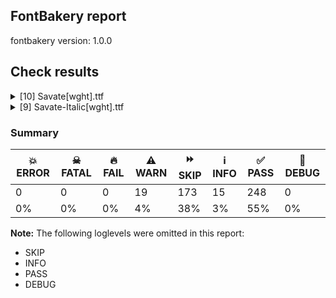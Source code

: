 ## FontBakery report

fontbakery version: 1.0.0







## Check results



<details><summary>[10] Savate[wght].ttf</summary>
<div>
<details>
    <summary>⚠️ <b>WARN</b> Check accent of Lcaron, dcaron, lcaron, tcaron <a href="https://fontbakery.readthedocs.io/en/stable/fontbakery/checks/universal.html#alt-caron">alt_caron</a></summary>
    <div>









* ⚠️ **WARN** <p>tcaron is decomposed and therefore could not be checked. Please check manually.</p>
 [code: decomposed-outline]



</div>
</details>

<details>
    <summary>⚠️ <b>WARN</b> Check font contains no unreachable glyphs <a href="https://fontbakery.readthedocs.io/en/stable/fontbakery/checks/universal.html#unreachable-glyphs">unreachable_glyphs</a></summary>
    <div>







* ⚠️ **WARN** <p>The following glyphs could not be reached by codepoint or substitution rules:</p>
<pre><code>- dotlessi_ogonek
</code></pre>
 [code: unreachable-glyphs]



</div>
</details>

<details>
    <summary>⚠️ <b>WARN</b> Validate size, and resolution of article images, and ensure article page has minimum length and includes visual assets. <a href="https://fontbakery.readthedocs.io/en/stable/fontbakery/checks/googlefonts.html#googlefonts-article-images">googlefonts/article/images</a></summary>
    <div>







* ⚠️ **WARN** <p>Family metadata at fonts/variable does not have an article.</p>
 [code: lacks-article]



</div>
</details>

<details>
    <summary>⚠️ <b>WARN</b> Check for codepoints not covered by METADATA subsets. <a href="https://fontbakery.readthedocs.io/en/stable/fontbakery/checks/googlefonts.html#googlefonts-metadata-unreachable-subsetting">googlefonts/metadata/unreachable_subsetting</a></summary>
    <div>







* ⚠️ **WARN** <p>The following codepoints supported by the font are not covered by
any subsets defined in the font's metadata file, and will never
be served. You can solve this by either manually adding additional
subset declarations to METADATA.pb, or by editing the glyphset
definitions.</p>
<ul>
<li>U+02D8 BREVE: try adding one of: yi, canadian-aboriginal</li>
<li>U+02D9 DOT ABOVE: try adding one of: yi, canadian-aboriginal</li>
<li>U+02DB OGONEK: try adding one of: yi, canadian-aboriginal</li>
<li>U+0302 COMBINING CIRCUMFLEX ACCENT: try adding one of: math, tifinagh, cherokee, coptic</li>
<li>U+0306 COMBINING BREVE: try adding one of: old-permic, tifinagh</li>
<li>U+0307 COMBINING DOT ABOVE: try adding one of: old-permic, hebrew, tai-le, tifinagh, malayalam, todhri, canadian-aboriginal, duployan, math, syriac, coptic</li>
<li>U+030A COMBINING RING ABOVE: try adding one of: syriac, duployan</li>
<li>U+030B COMBINING DOUBLE ACUTE ACCENT: try adding one of: osage, cherokee</li>
<li>U+030C COMBINING CARON: try adding one of: tai-le, cherokee</li>
<li>U+030D COMBINING VERTICAL LINE ABOVE: try adding sunuwar</li>
<li>U+030F COMBINING DOUBLE GRAVE ACCENT: not included in any glyphset definition</li>
<li>U+0310 COMBINING CANDRABINDU: try adding one of: sunuwar, math</li>
<li>U+0311 COMBINING INVERTED BREVE: try adding one of: todhri, coptic</li>
<li>U+0312 COMBINING TURNED COMMA ABOVE: try adding math</li>
<li>U+0313 COMBINING COMMA ABOVE: try adding one of: old-permic, todhri</li>
<li>U+0315 COMBINING COMMA ABOVE RIGHT: try adding math</li>
<li>U+0324 COMBINING DIAERESIS BELOW: try adding one of: syriac, cherokee, duployan</li>
<li>U+0325 COMBINING RING BELOW: try adding syriac</li>
<li>U+0326 COMBINING COMMA BELOW: try adding math</li>
<li>U+0327 COMBINING CEDILLA: try adding math</li>
<li>U+0328 COMBINING OGONEK: not included in any glyphset definition</li>
<li>U+032D COMBINING CIRCUMFLEX ACCENT BELOW: try adding one of: syriac, sunuwar</li>
<li>U+032E COMBINING BREVE BELOW: try adding syriac</li>
<li>U+032F COMBINING INVERTED BREVE BELOW: try adding math</li>
<li>U+0330 COMBINING TILDE BELOW: try adding one of: syriac, cherokee, math</li>
<li>U+0331 COMBINING MACRON BELOW: try adding one of: tifinagh, caucasian-albanian, sunuwar, gothic, cherokee, thai, syriac</li>
<li>U+0332 COMBINING LOW LINE: try adding math</li>
<li>U+0334 COMBINING TILDE OVERLAY: not included in any glyphset definition</li>
<li>U+0335 COMBINING SHORT STROKE OVERLAY: not included in any glyphset definition</li>
<li>U+0358 COMBINING DOT ABOVE RIGHT: try adding osage</li>
<li>U+035F COMBINING DOUBLE MACRON BELOW: not included in any glyphset definition</li>
<li>U+0394 GREEK CAPITAL LETTER DELTA: try adding one of: math, greek, elbasan</li>
<li>U+039B GREEK CAPITAL LETTER LAMDA: try adding one of: math, greek, elbasan</li>
<li>U+03A7 GREEK CAPITAL LETTER CHI: try adding one of: math, greek, elbasan</li>
<li>U+03A9 GREEK CAPITAL LETTER OMEGA: try adding one of: math, greek, elbasan</li>
<li>U+03BB GREEK SMALL LETTER LAMDA: try adding one of: greek, math</li>
<li>U+03BC GREEK SMALL LETTER MU: try adding one of: greek, math</li>
<li>U+03C0 GREEK SMALL LETTER PI: try adding one of: yi, greek, math</li>
<li>U+03C7 GREEK SMALL LETTER CHI: try adding one of: greek, math</li>
<li>U+0E3F THAI CURRENCY SYMBOL BAHT: try adding thai</li>
<li>U+1DC4 COMBINING MACRON-ACUTE: not included in any glyphset definition</li>
<li>U+1DC5 COMBINING GRAVE-MACRON: not included in any glyphset definition</li>
<li>U+1DC6 COMBINING MACRON-GRAVE: not included in any glyphset definition</li>
<li>U+1DC7 COMBINING ACUTE-MACRON: not included in any glyphset definition</li>
<li>U+1DCA COMBINING LATIN SMALL LETTER R BELOW: not included in any glyphset definition</li>
<li>U+1EA0 LATIN CAPITAL LETTER A WITH DOT BELOW: try adding vietnamese</li>
<li>U+1EA1 LATIN SMALL LETTER A WITH DOT BELOW: try adding vietnamese</li>
<li>U+1EAC LATIN CAPITAL LETTER A WITH CIRCUMFLEX AND DOT BELOW: try adding vietnamese</li>
<li>U+1EAD LATIN SMALL LETTER A WITH CIRCUMFLEX AND DOT BELOW: try adding vietnamese</li>
<li>U+1EB8 LATIN CAPITAL LETTER E WITH DOT BELOW: try adding vietnamese</li>
<li>U+1EB9 LATIN SMALL LETTER E WITH DOT BELOW: try adding vietnamese</li>
<li>U+1EBC LATIN CAPITAL LETTER E WITH TILDE: try adding vietnamese</li>
<li>U+1EBD LATIN SMALL LETTER E WITH TILDE: try adding vietnamese</li>
<li>U+1EC6 LATIN CAPITAL LETTER E WITH CIRCUMFLEX AND DOT BELOW: try adding vietnamese</li>
<li>U+1EC7 LATIN SMALL LETTER E WITH CIRCUMFLEX AND DOT BELOW: try adding vietnamese</li>
<li>U+1ECA LATIN CAPITAL LETTER I WITH DOT BELOW: try adding vietnamese</li>
<li>U+1ECB LATIN SMALL LETTER I WITH DOT BELOW: try adding vietnamese</li>
<li>U+1ECC LATIN CAPITAL LETTER O WITH DOT BELOW: try adding vietnamese</li>
<li>U+1ECD LATIN SMALL LETTER O WITH DOT BELOW: try adding vietnamese</li>
<li>U+1ED8 LATIN CAPITAL LETTER O WITH CIRCUMFLEX AND DOT BELOW: try adding vietnamese</li>
<li>U+1ED9 LATIN SMALL LETTER O WITH CIRCUMFLEX AND DOT BELOW: try adding vietnamese</li>
<li>U+1EE4 LATIN CAPITAL LETTER U WITH DOT BELOW: try adding vietnamese</li>
<li>U+1EE5 LATIN SMALL LETTER U WITH DOT BELOW: try adding vietnamese</li>
<li>U+2003 EM SPACE: try adding nushu</li>
<li>U+200A HAIR SPACE: try adding symbols2</li>
<li>U+2021 DOUBLE DAGGER: try adding adlam</li>
<li>U+2030 PER MILLE SIGN: try adding adlam</li>
<li>U+2070 SUPERSCRIPT ZERO: try adding math</li>
<li>U+2071 SUPERSCRIPT LATIN SMALL LETTER I: try adding math</li>
<li>U+2074 SUPERSCRIPT FOUR: try adding math</li>
<li>U+2075 SUPERSCRIPT FIVE: try adding math</li>
<li>U+2076 SUPERSCRIPT SIX: try adding math</li>
<li>U+2077 SUPERSCRIPT SEVEN: try adding math</li>
<li>U+2078 SUPERSCRIPT EIGHT: try adding math</li>
<li>U+2079 SUPERSCRIPT NINE: try adding math</li>
<li>U+207F SUPERSCRIPT LATIN SMALL LETTER N: try adding math</li>
<li>U+2080 SUBSCRIPT ZERO: try adding math</li>
<li>U+2081 SUBSCRIPT ONE: try adding math</li>
<li>U+2082 SUBSCRIPT TWO: try adding math</li>
<li>U+2083 SUBSCRIPT THREE: try adding math</li>
<li>U+2084 SUBSCRIPT FOUR: try adding math</li>
<li>U+2085 SUBSCRIPT FIVE: try adding math</li>
<li>U+2086 SUBSCRIPT SIX: try adding math</li>
<li>U+2087 SUBSCRIPT SEVEN: try adding math</li>
<li>U+2088 SUBSCRIPT EIGHT: try adding math</li>
<li>U+2089 SUBSCRIPT NINE: try adding math</li>
<li>U+2144 TURNED SANS-SERIF CAPITAL Y: try adding math</li>
<li>U+2153 VULGAR FRACTION ONE THIRD: try adding symbols</li>
<li>U+2154 VULGAR FRACTION TWO THIRDS: try adding symbols</li>
<li>U+215B VULGAR FRACTION ONE EIGHTH: try adding symbols</li>
<li>U+215C VULGAR FRACTION THREE EIGHTHS: try adding symbols</li>
<li>U+215D VULGAR FRACTION FIVE EIGHTHS: try adding symbols</li>
<li>U+215E VULGAR FRACTION SEVEN EIGHTHS: try adding symbols</li>
<li>U+2190 LEFTWARDS ARROW: try adding one of: symbols, math</li>
<li>U+2192 RIGHTWARDS ARROW: try adding one of: symbols, math</li>
<li>U+2194 LEFT RIGHT ARROW: try adding one of: symbols, math</li>
<li>U+2195 UP DOWN ARROW: try adding one of: symbols, math</li>
<li>U+2196 NORTH WEST ARROW: try adding one of: symbols, math</li>
<li>U+2197 NORTH EAST ARROW: try adding one of: symbols, math</li>
<li>U+2198 SOUTH EAST ARROW: try adding one of: symbols, math</li>
<li>U+2199 SOUTH WEST ARROW: try adding one of: symbols, math</li>
<li>U+2248 ALMOST EQUAL TO: try adding math</li>
<li>U+2260 NOT EQUAL TO: try adding math</li>
<li>U+2264 LESS-THAN OR EQUAL TO: try adding math</li>
<li>U+2265 GREATER-THAN OR EQUAL TO: try adding math</li>
<li>U+2460 CIRCLED DIGIT ONE: try adding one of: mongolian, yi, symbols</li>
<li>U+2461 CIRCLED DIGIT TWO: try adding one of: mongolian, yi, symbols</li>
<li>U+2462 CIRCLED DIGIT THREE: try adding one of: mongolian, yi, symbols</li>
<li>U+2463 CIRCLED DIGIT FOUR: try adding one of: mongolian, yi, symbols</li>
<li>U+2464 CIRCLED DIGIT FIVE: try adding one of: mongolian, yi, symbols</li>
<li>U+2465 CIRCLED DIGIT SIX: try adding one of: mongolian, yi, symbols</li>
<li>U+2466 CIRCLED DIGIT SEVEN: try adding one of: mongolian, yi, symbols</li>
<li>U+2467 CIRCLED DIGIT EIGHT: try adding one of: mongolian, yi, symbols</li>
<li>U+2468 CIRCLED DIGIT NINE: try adding one of: mongolian, yi, symbols</li>
<li>U+24EA CIRCLED DIGIT ZERO: try adding symbols</li>
<li>U+24FF NEGATIVE CIRCLED DIGIT ZERO: try adding symbols</li>
<li>U+2776 DINGBAT NEGATIVE CIRCLED DIGIT ONE: try adding symbols</li>
<li>U+2777 DINGBAT NEGATIVE CIRCLED DIGIT TWO: try adding symbols</li>
<li>U+2778 DINGBAT NEGATIVE CIRCLED DIGIT THREE: try adding symbols</li>
<li>U+2779 DINGBAT NEGATIVE CIRCLED DIGIT FOUR: try adding symbols</li>
<li>U+277A DINGBAT NEGATIVE CIRCLED DIGIT FIVE: try adding symbols</li>
<li>U+277B DINGBAT NEGATIVE CIRCLED DIGIT SIX: try adding symbols</li>
<li>U+277C DINGBAT NEGATIVE CIRCLED DIGIT SEVEN: try adding symbols</li>
<li>U+277D DINGBAT NEGATIVE CIRCLED DIGIT EIGHT: try adding symbols</li>
<li>U+277E DINGBAT NEGATIVE CIRCLED DIGIT NINE: try adding symbols</li>
<li>U+AB53 LATIN SMALL LETTER CHI: not included in any glyphset definition</li>
<li>U+FB01 LATIN SMALL LIGATURE FI: not included in any glyphset definition</li>
<li>U+FB02 LATIN SMALL LIGATURE FL: not included in any glyphset definition</li>
<li>U+1F4A5 COLLISION SYMBOL: not included in any glyphset definition</li>
<li>U+1F91B LEFT-FACING FIST: not included in any glyphset definition</li>
<li>U+1F91C RIGHT-FACING FIST: not included in any glyphset definition</li>
<li>U+1F94A BOXING GLOVE: not included in any glyphset definition</li>
<li>U+1FA79 ADHESIVE BANDAGE: try adding symbols</li>
</ul>
<p>Or you can add the above codepoints to one of the subsets supported by the font: <code>cyrillic-ext</code>, <code>latin</code>, <code>latin-ext</code></p>
 [code: unreachable-subsetting]



</div>
</details>

<details>
    <summary>⚠️ <b>WARN</b> Shapes languages in all GF glyphsets. <a href="https://fontbakery.readthedocs.io/en/stable/fontbakery/checks/googlefonts.html#googlefonts-glyphsets-shape-languages">googlefonts/glyphsets/shape_languages</a></summary>
    <div>







* ⚠️ **WARN** <p>GF_Phonetics_SinoExt glyphset:</p>
<table>
<thead>
<tr>
<th align="left">WARN messages</th>
<th align="left">Languages</th>
</tr>
</thead>
<tbody>
<tr>
<td align="left">Auxiliary orthography codepoints:</td>
<td align="left"></td>
</tr>
<tr>
<td align="left">The following auxiliary characters are missing from the font: ſ</td>
<td align="left">de_Latn (German) and fr_Latn (French)</td>
</tr>
<tr>
<td align="left">Auxiliary orthography codepoints:</td>
<td align="left"></td>
</tr>
<tr>
<td align="left">Shaper didn't attach dotbelowcomb to F when shaping the text 'F̣'</td>
<td align="left"></td>
</tr>
<tr>
<td align="left">Shaper didn't attach dotbelowcomb to J when shaping the text 'J̣'</td>
<td align="left"></td>
</tr>
<tr>
<td align="left">Shaper didn't attach dotbelowcomb to f when shaping the text 'f̣'</td>
<td align="left"></td>
</tr>
<tr>
<td align="left">Shaper didn't attach dotbelowcomb to g when shaping the text 'g̣'</td>
<td align="left"></td>
</tr>
<tr>
<td align="left">Shaper didn't attach dotbelowcomb to j when shaping the text 'j̣'</td>
<td align="left">ttq_Latn (Tawallammat Tamajaq)</td>
</tr>
<tr>
<td align="left">Auxiliary orthography codepoints:</td>
<td align="left"></td>
</tr>
<tr>
<td align="left">The following auxiliary characters are missing from the font: ƃ</td>
<td align="left"></td>
</tr>
<tr>
<td align="left">The following auxiliary characters are missing from the font: Ƃ</td>
<td align="left">lom_Latn (Loma, Liberia) and dnj_Latn_LR (Liberian Dan)</td>
</tr>
<tr>
<td align="left">Auxiliary orthography codepoints:</td>
<td align="left"></td>
</tr>
<tr>
<td align="left">Shaper didn't attach dotbelowcomb to g when shaping the text 'g̣'</td>
<td align="left">tuq_Latn (Tedaga)</td>
</tr>
<tr>
<td align="left">Auxiliary orthography codepoints:</td>
<td align="left"></td>
</tr>
<tr>
<td align="left">Shaper didn't attach uni1DC6 to uni0196 when shaping the text 'Ɩ᷆'</td>
<td align="left">tcd_Latn (Tafi)</td>
</tr>
<tr>
<td align="left">Auxiliary orthography codepoints:</td>
<td align="left"></td>
</tr>
<tr>
<td align="left">The following auxiliary characters are missing from the font: ɐ</td>
<td align="left"></td>
</tr>
<tr>
<td align="left">The following auxiliary characters are missing from the font: Ɐ</td>
<td align="left"></td>
</tr>
<tr>
<td align="left">The following auxiliary characters are missing from the font: ɐ̀</td>
<td align="left"></td>
</tr>
<tr>
<td align="left">The following auxiliary characters are missing from the font: Ɐ̀</td>
<td align="left"></td>
</tr>
<tr>
<td align="left">The following auxiliary characters are missing from the font: ɐ́</td>
<td align="left"></td>
</tr>
<tr>
<td align="left">The following auxiliary characters are missing from the font: Ɐ́</td>
<td align="left"></td>
</tr>
<tr>
<td align="left">The following auxiliary characters are missing from the font: ɐ̂</td>
<td align="left"></td>
</tr>
<tr>
<td align="left">The following auxiliary characters are missing from the font: Ɐ̂</td>
<td align="left"></td>
</tr>
<tr>
<td align="left">The following auxiliary characters are missing from the font: ⓐ</td>
<td align="left"></td>
</tr>
<tr>
<td align="left">The following auxiliary characters are missing from the font: Ⓐ</td>
<td align="left"></td>
</tr>
<tr>
<td align="left">Shaper didn't attach gravecomb to .notdef when shaping the text 'ɐ̀'</td>
<td align="left"></td>
</tr>
<tr>
<td align="left">Shaper didn't attach gravecomb to .notdef when shaping the text 'Ɐ̀'</td>
<td align="left"></td>
</tr>
<tr>
<td align="left">Shaper didn't attach acutecomb to .notdef when shaping the text 'ɐ́'</td>
<td align="left"></td>
</tr>
<tr>
<td align="left">Shaper didn't attach acutecomb to .notdef when shaping the text 'Ɐ́'</td>
<td align="left"></td>
</tr>
<tr>
<td align="left">Shaper didn't attach uni0302 to .notdef when shaping the text 'ɐ̂'</td>
<td align="left"></td>
</tr>
<tr>
<td align="left">Shaper didn't attach uni0302 to .notdef when shaping the text 'Ɐ̂'</td>
<td align="left">kib_Latn (Koalib)</td>
</tr>
<tr>
<td align="left">Auxiliary orthography codepoints:</td>
<td align="left"></td>
</tr>
<tr>
<td align="left">Shaper didn't attach uni0328 to uni0259 when shaping the text 'ə̨'</td>
<td align="left"></td>
</tr>
<tr>
<td align="left">Shaper didn't attach uni0328 to uni018F when shaping the text 'Ə̨'</td>
<td align="left"></td>
</tr>
<tr>
<td align="left">Shaper didn't attach uni0328 to uni0259 when shaping the text 'ə̨́'</td>
<td align="left"></td>
</tr>
<tr>
<td align="left">Shaper didn't attach uni0328 to uni018F when shaping the text 'Ə̨́'</td>
<td align="left"></td>
</tr>
<tr>
<td align="left">Shaper didn't attach uni0328 to uni025B when shaping the text 'ɛ̨'</td>
<td align="left"></td>
</tr>
<tr>
<td align="left">Shaper didn't attach uni0328 to uni0190 when shaping the text 'Ɛ̨'</td>
<td align="left"></td>
</tr>
<tr>
<td align="left">Shaper didn't attach uni0328 to uni025B when shaping the text 'ɛ̨́'</td>
<td align="left"></td>
</tr>
<tr>
<td align="left">Shaper didn't attach uni0328 to uni0190 when shaping the text 'Ɛ̨́'</td>
<td align="left"></td>
</tr>
<tr>
<td align="left">Shaper didn't attach uni0328 to uni0254 when shaping the text 'ɔ̨'</td>
<td align="left"></td>
</tr>
<tr>
<td align="left">Shaper didn't attach uni0328 to uni0186 when shaping the text 'Ɔ̨'</td>
<td align="left"></td>
</tr>
<tr>
<td align="left">Shaper didn't attach uni0328 to uni0254 when shaping the text 'ɔ̨́'</td>
<td align="left"></td>
</tr>
<tr>
<td align="left">Shaper didn't attach uni0328 to uni0186 when shaping the text 'Ɔ̨́'</td>
<td align="left">gkp_Latn (Kpelle, Guinea)</td>
</tr>
</tbody>
</table>
 [code: warning-language-shaping]



</div>
</details>

<details>
    <summary>⚠️ <b>WARN</b> Ensure dotted circle glyph is present and can attach marks. <a href="https://fontbakery.readthedocs.io/en/stable/fontbakery/checks/universal.html#dotted-circle">dotted_circle</a></summary>
    <div>







* ⚠️ **WARN** <p>No dotted circle glyph present</p>
 [code: missing-dotted-circle]



</div>
</details>

<details>
    <summary>⚠️ <b>WARN</b> Ensure soft_dotted characters lose their dot when combined with marks that replace the dot. <a href="https://fontbakery.readthedocs.io/en/stable/fontbakery/checks/universal.html#soft-dotted">soft_dotted</a></summary>
    <div>







* ⚠️ **WARN** <p>The dot of soft dotted characters used in orthographies <em>must</em> disappear in the following strings: i̊ i̋ i̍ i̐ i̓ i᷆ i᷇ j̀ j́ j̃ j̄ j̈ j̑ į̀ į́ į̂ į̃ į̄ į̌ ɨ̀ ɨ́ ɨ̂ ɨ̃ ɨ̄ ɨ̈ ɨ̋ ɨ̌ ɨ̏ ɨ̧̀ ɨ̧́ ɨ̧̂ ɨ̧̌ ɨ̱̀ ɨ̱́ ɨ̱̈ ị̀ ị́ ị̂ ị̃ ị̄</p>
<p>The dot of soft dotted characters <em>should</em> disappear in other cases, for example: i̇ i̒ i᷄ i᷅ i̤̇ i̤̊ i̤̋ i̤̍ i̤̐ i̤̒ i̤̓ i̤᷄ i̤᷅ i̤᷆ i̤᷇ i̥̇ i̥̊ i̥̋ i̥̍ i̥̐</p>
 [code: soft-dotted]



</div>
</details>

<details>
    <summary>⚠️ <b>WARN</b> Are there any misaligned on-curve points? <a href="https://fontbakery.readthedocs.io/en/stable/fontbakery/checks/universal.html#outline-alignment-miss">outline_alignment_miss</a></summary>
    <div>







* ⚠️ **WARN** <p>The following glyphs have on-curve points which have potentially incorrect y coordinates:</p>
<pre><code>* uni2C6D (U+2C6D): X=740.5,Y=2.0 (should be at baseline 0?)

* uniA726 (U+A726): X=595.0,Y=-2.0 (should be at baseline 0?)

* uni1E9E (U+1E9E): X=486.0,Y=732.0 (should be at cap-height 730?)

* Uogonek (U+0172): X=494.0,Y=-2.0 (should be at baseline 0?)

* uniA7B8 (U+A7B8): X=701.0,Y=728.0 (should be at cap-height 730?)

* uni01DF (U+01DF): X=169.0,Y=731.0 (should be at cap-height 730?)

* uni01DF (U+01DF): X=353.0,Y=731.0 (should be at cap-height 730?)

* uni0251 (U+0251): X=580.5,Y=1.5 (should be at baseline 0?)

* atilde (U+00E3): X=184.0,Y=732.0 (should be at cap-height 730?)

* eth (U+00F0): X=413.0,Y=732.0 (should be at cap-height 730?)

* uni1EBD (U+1EBD): X=209.0,Y=732.0 (should be at cap-height 730?)

* f (U+0066): X=355.0,Y=728.0 (should be at cap-height 730?)

* uni1E1F (U+1E1F): X=355.0,Y=728.0 (should be at cap-height 730?)

* g (U+0067): X=431.5,Y=-1.0 (should be at baseline 0?)

* uni01F5 (U+01F5): X=431.5,Y=-1.0 (should be at baseline 0?)

* gbreve (U+011F): X=431.5,Y=-1.0 (should be at baseline 0?)

* gcaron (U+01E7): X=431.5,Y=-1.0 (should be at baseline 0?)

* gcircumflex (U+011D): X=431.5,Y=-1.0 (should be at baseline 0?)

* uni0123 (U+0123): X=431.5,Y=-1.0 (should be at baseline 0?)

* gdotaccent (U+0121): X=431.5,Y=-1.0 (should be at baseline 0?)

* uni0260 (U+0260): X=431.5,Y=-1.0 (should be at baseline 0?)

* uni0294 (U+0294): X=333.5,Y=730.5 (should be at cap-height 730?)

* uni1E21 (U+1E21): X=431.5,Y=-1.0 (should be at baseline 0?)

* uni01E5 (U+01E5): X=431.5,Y=-1.0 (should be at baseline 0?)

* uni1E2F (U+1E2F): X=1.0,Y=731.0 (should be at cap-height 730?)

* uni1E2F (U+1E2F): X=185.0,Y=731.0 (should be at cap-height 730?)

* itilde (U+0129): X=16.0,Y=732.0 (should be at cap-height 730?)

* uni019B (U+019B): X=-10.0,Y=729.0 (should be at cap-height 730?)

* ntilde (U+00F1): X=204.0,Y=732.0 (should be at cap-height 730?)

* uni022B (U+022B): X=189.0,Y=731.0 (should be at cap-height 730?)

* uni022B (U+022B): X=373.0,Y=731.0 (should be at cap-height 730?)

* otilde (U+00F5): X=204.0,Y=732.0 (should be at cap-height 730?)

* uni01D8 (U+01D8): X=178.0,Y=731.0 (should be at cap-height 730?)

* uni01D8 (U+01D8): X=362.0,Y=731.0 (should be at cap-height 730?)

* uni01DA (U+01DA): X=178.0,Y=731.0 (should be at cap-height 730?)

* uni01DA (U+01DA): X=362.0,Y=731.0 (should be at cap-height 730?)

* uni01DC (U+01DC): X=178.0,Y=731.0 (should be at cap-height 730?)

* uni01DC (U+01DC): X=362.0,Y=731.0 (should be at cap-height 730?)

* uni01D6 (U+01D6): X=178.0,Y=731.0 (should be at cap-height 730?)

* uni01D6 (U+01D6): X=362.0,Y=731.0 (should be at cap-height 730?)

* uniA7B9 (U+A7B9): X=33.0,Y=-2.0 (should be at baseline 0?)

* uniA7B9 (U+A7B9): X=33.0,Y=-2.0 (should be at baseline 0?)

* utilde (U+0169): X=193.0,Y=732.0 (should be at cap-height 730?)

* uni1E7D (U+1E7D): X=177.0,Y=732.0 (should be at cap-height 730?)

* uni1EF9 (U+1EF9): X=171.0,Y=732.0 (should be at cap-height 730?)

* uniA78C (U+A78C): X=70.5,Y=730.5 (should be at cap-height 730?)

* uniA78C (U+A78C): X=107.5,Y=730.5 (should be at cap-height 730?)

* uni02570069: X=726.0,Y=728.0 (should be at cap-height 730?)

* lambda (U+03BB): X=-10.0,Y=729.0 (should be at cap-height 730?)

* uni03BC (U+03BC): X=547.5,Y=1.5 (should be at baseline 0?)

* uni2079 (U+2079): X=294.0,Y=732.0 (should be at cap-height 730?)

* uni2079 (U+2079): X=48.0,Y=732.0 (should be at cap-height 730?)

* exclam (U+0021): X=87.5,Y=2.0 (should be at baseline 0?)

* exclam (U+0021): X=157.0,Y=2.0 (should be at baseline 0?)

* asterisk (U+002A): X=167.0,Y=731.5 (should be at cap-height 730?)

* exclamdown.case: X=142.5,Y=0.5 (should be at baseline 0?)

* exclamdown.case: X=101.5,Y=0.5 (should be at baseline 0?)

* exclamdown.case: X=156.5,Y=728.0 (should be at cap-height 730?)

* exclamdown.case: X=87.0,Y=728.0 (should be at cap-height 730?)

* quotedbl (U+0022): X=70.5,Y=730.5 (should be at cap-height 730?)

* quotedbl (U+0022): X=107.5,Y=730.5 (should be at cap-height 730?)

* quotedbl (U+0022): X=185.5,Y=730.5 (should be at cap-height 730?)

* quotedbl (U+0022): X=222.5,Y=730.5 (should be at cap-height 730?)

* quotesingle (U+0027): X=70.5,Y=730.5 (should be at cap-height 730?)

* quotesingle (U+0027): X=107.5,Y=730.5 (should be at cap-height 730?)

* florin (U+0192): X=355.0,Y=728.0 (should be at cap-height 730?)

* at (U+0040): X=234.0,Y=0.5 (should be at baseline 0?)

* at (U+0040): X=621.0,Y=2.0 (should be at baseline 0?)

* dagger (U+2020): X=218.5,Y=731.5 (should be at cap-height 730?)

* dagger (U+2020): X=267.5,Y=731.5 (should be at cap-height 730?)

* daggerdbl (U+2021): X=218.5,Y=731.5 (should be at cap-height 730?)

* daggerdbl (U+2021): X=267.5,Y=731.5 (should be at cap-height 730?)

* daggerdbl (U+2021): X=224.5,Y=-0.5 (should be at baseline 0?)

* daggerdbl (U+2021): X=261.5,Y=-0.5 (should be at baseline 0?)

* tildecomb (U+0303): X=173.0,Y=732.0 (should be at cap-height 730?)

* uni0313 (U+0313): X=278.0,Y=732.0 (should be at cap-height 730?)

* uni0313 (U+0313): X=283.0,Y=728.0 (should be at cap-height 730?)

* uni0315 (U+0315): X=278.0,Y=732.0 (should be at cap-height 730?)

* uni0315 (U+0315): X=283.0,Y=728.0 (should be at cap-height 730?)

* tilde (U+02DC): X=173.0,Y=732.0 (should be at cap-height 730?)
</code></pre>
 [code: found-misalignments]



</div>
</details>

<details>
    <summary>⚠️ <b>WARN</b> Ensure fonts have ScriptLangTags declared on the 'meta' table. <a href="https://fontbakery.readthedocs.io/en/stable/fontbakery/checks/googlefonts.html#googlefonts-meta-script-lang-tags">googlefonts/meta/script_lang_tags</a></summary>
    <div>







* ⚠️ **WARN** <p>This font file does not have a 'meta' table.</p>
 [code: lacks-meta-table]



</div>
</details>

<details>
    <summary>⚠️ <b>WARN</b> Checking OS/2 achVendID. <a href="https://fontbakery.readthedocs.io/en/stable/fontbakery/checks/googlefonts.html#googlefonts-vendor-id">googlefonts/vendor_id</a></summary>
    <div>







* ⚠️ **WARN** <p>OS/2 VendorID value 'NONE' is not yet recognized. If you registered it recently, then it's safe to ignore this warning message. Otherwise, you should set it to your own unique 4 character code, and register it with Microsoft at <a href="https://www.microsoft.com/typography/links/vendorlist.aspx">https://www.microsoft.com/typography/links/vendorlist.aspx</a></p>
 [code: unknown]



</div>
</details>
</div>
</details>

<details><summary>[9] Savate-Italic[wght].ttf</summary>
<div>
<details>
    <summary>⚠️ <b>WARN</b> Check accent of Lcaron, dcaron, lcaron, tcaron <a href="https://fontbakery.readthedocs.io/en/stable/fontbakery/checks/universal.html#alt-caron">alt_caron</a></summary>
    <div>









* ⚠️ **WARN** <p>tcaron is decomposed and therefore could not be checked. Please check manually.</p>
 [code: decomposed-outline]



</div>
</details>

<details>
    <summary>⚠️ <b>WARN</b> Check font contains no unreachable glyphs <a href="https://fontbakery.readthedocs.io/en/stable/fontbakery/checks/universal.html#unreachable-glyphs">unreachable_glyphs</a></summary>
    <div>







* ⚠️ **WARN** <p>The following glyphs could not be reached by codepoint or substitution rules:</p>
<pre><code>- dotlessi_ogonek
</code></pre>
 [code: unreachable-glyphs]



</div>
</details>

<details>
    <summary>⚠️ <b>WARN</b> Validate size, and resolution of article images, and ensure article page has minimum length and includes visual assets. <a href="https://fontbakery.readthedocs.io/en/stable/fontbakery/checks/googlefonts.html#googlefonts-article-images">googlefonts/article/images</a></summary>
    <div>







* ⚠️ **WARN** <p>Family metadata at fonts/variable does not have an article.</p>
 [code: lacks-article]



</div>
</details>

<details>
    <summary>⚠️ <b>WARN</b> Check for codepoints not covered by METADATA subsets. <a href="https://fontbakery.readthedocs.io/en/stable/fontbakery/checks/googlefonts.html#googlefonts-metadata-unreachable-subsetting">googlefonts/metadata/unreachable_subsetting</a></summary>
    <div>







* ⚠️ **WARN** <p>The following codepoints supported by the font are not covered by
any subsets defined in the font's metadata file, and will never
be served. You can solve this by either manually adding additional
subset declarations to METADATA.pb, or by editing the glyphset
definitions.</p>
<ul>
<li>U+02D8 BREVE: try adding one of: yi, canadian-aboriginal</li>
<li>U+02D9 DOT ABOVE: try adding one of: yi, canadian-aboriginal</li>
<li>U+02DB OGONEK: try adding one of: yi, canadian-aboriginal</li>
<li>U+0302 COMBINING CIRCUMFLEX ACCENT: try adding one of: math, tifinagh, cherokee, coptic</li>
<li>U+0306 COMBINING BREVE: try adding one of: old-permic, tifinagh</li>
<li>U+0307 COMBINING DOT ABOVE: try adding one of: old-permic, hebrew, tai-le, tifinagh, malayalam, todhri, canadian-aboriginal, duployan, math, syriac, coptic</li>
<li>U+030A COMBINING RING ABOVE: try adding one of: syriac, duployan</li>
<li>U+030B COMBINING DOUBLE ACUTE ACCENT: try adding one of: osage, cherokee</li>
<li>U+030C COMBINING CARON: try adding one of: tai-le, cherokee</li>
<li>U+030D COMBINING VERTICAL LINE ABOVE: try adding sunuwar</li>
<li>U+030F COMBINING DOUBLE GRAVE ACCENT: not included in any glyphset definition</li>
<li>U+0310 COMBINING CANDRABINDU: try adding one of: sunuwar, math</li>
<li>U+0311 COMBINING INVERTED BREVE: try adding one of: todhri, coptic</li>
<li>U+0312 COMBINING TURNED COMMA ABOVE: try adding math</li>
<li>U+0313 COMBINING COMMA ABOVE: try adding one of: old-permic, todhri</li>
<li>U+0315 COMBINING COMMA ABOVE RIGHT: try adding math</li>
<li>U+0324 COMBINING DIAERESIS BELOW: try adding one of: syriac, cherokee, duployan</li>
<li>U+0325 COMBINING RING BELOW: try adding syriac</li>
<li>U+0326 COMBINING COMMA BELOW: try adding math</li>
<li>U+0327 COMBINING CEDILLA: try adding math</li>
<li>U+0328 COMBINING OGONEK: not included in any glyphset definition</li>
<li>U+032D COMBINING CIRCUMFLEX ACCENT BELOW: try adding one of: syriac, sunuwar</li>
<li>U+032E COMBINING BREVE BELOW: try adding syriac</li>
<li>U+032F COMBINING INVERTED BREVE BELOW: try adding math</li>
<li>U+0330 COMBINING TILDE BELOW: try adding one of: syriac, cherokee, math</li>
<li>U+0331 COMBINING MACRON BELOW: try adding one of: tifinagh, caucasian-albanian, sunuwar, gothic, cherokee, thai, syriac</li>
<li>U+0332 COMBINING LOW LINE: try adding math</li>
<li>U+0334 COMBINING TILDE OVERLAY: not included in any glyphset definition</li>
<li>U+0335 COMBINING SHORT STROKE OVERLAY: not included in any glyphset definition</li>
<li>U+0358 COMBINING DOT ABOVE RIGHT: try adding osage</li>
<li>U+035F COMBINING DOUBLE MACRON BELOW: not included in any glyphset definition</li>
<li>U+0394 GREEK CAPITAL LETTER DELTA: try adding one of: math, greek, elbasan</li>
<li>U+039B GREEK CAPITAL LETTER LAMDA: try adding one of: math, greek, elbasan</li>
<li>U+03A7 GREEK CAPITAL LETTER CHI: try adding one of: math, greek, elbasan</li>
<li>U+03A9 GREEK CAPITAL LETTER OMEGA: try adding one of: math, greek, elbasan</li>
<li>U+03BB GREEK SMALL LETTER LAMDA: try adding one of: greek, math</li>
<li>U+03BC GREEK SMALL LETTER MU: try adding one of: greek, math</li>
<li>U+03C0 GREEK SMALL LETTER PI: try adding one of: yi, greek, math</li>
<li>U+03C7 GREEK SMALL LETTER CHI: try adding one of: greek, math</li>
<li>U+0E3F THAI CURRENCY SYMBOL BAHT: try adding thai</li>
<li>U+1DC4 COMBINING MACRON-ACUTE: not included in any glyphset definition</li>
<li>U+1DC5 COMBINING GRAVE-MACRON: not included in any glyphset definition</li>
<li>U+1DC6 COMBINING MACRON-GRAVE: not included in any glyphset definition</li>
<li>U+1DC7 COMBINING ACUTE-MACRON: not included in any glyphset definition</li>
<li>U+1DCA COMBINING LATIN SMALL LETTER R BELOW: not included in any glyphset definition</li>
<li>U+1EA0 LATIN CAPITAL LETTER A WITH DOT BELOW: try adding vietnamese</li>
<li>U+1EA1 LATIN SMALL LETTER A WITH DOT BELOW: try adding vietnamese</li>
<li>U+1EAC LATIN CAPITAL LETTER A WITH CIRCUMFLEX AND DOT BELOW: try adding vietnamese</li>
<li>U+1EAD LATIN SMALL LETTER A WITH CIRCUMFLEX AND DOT BELOW: try adding vietnamese</li>
<li>U+1EB8 LATIN CAPITAL LETTER E WITH DOT BELOW: try adding vietnamese</li>
<li>U+1EB9 LATIN SMALL LETTER E WITH DOT BELOW: try adding vietnamese</li>
<li>U+1EBC LATIN CAPITAL LETTER E WITH TILDE: try adding vietnamese</li>
<li>U+1EBD LATIN SMALL LETTER E WITH TILDE: try adding vietnamese</li>
<li>U+1EC6 LATIN CAPITAL LETTER E WITH CIRCUMFLEX AND DOT BELOW: try adding vietnamese</li>
<li>U+1EC7 LATIN SMALL LETTER E WITH CIRCUMFLEX AND DOT BELOW: try adding vietnamese</li>
<li>U+1ECA LATIN CAPITAL LETTER I WITH DOT BELOW: try adding vietnamese</li>
<li>U+1ECB LATIN SMALL LETTER I WITH DOT BELOW: try adding vietnamese</li>
<li>U+1ECC LATIN CAPITAL LETTER O WITH DOT BELOW: try adding vietnamese</li>
<li>U+1ECD LATIN SMALL LETTER O WITH DOT BELOW: try adding vietnamese</li>
<li>U+1ED8 LATIN CAPITAL LETTER O WITH CIRCUMFLEX AND DOT BELOW: try adding vietnamese</li>
<li>U+1ED9 LATIN SMALL LETTER O WITH CIRCUMFLEX AND DOT BELOW: try adding vietnamese</li>
<li>U+1EE4 LATIN CAPITAL LETTER U WITH DOT BELOW: try adding vietnamese</li>
<li>U+1EE5 LATIN SMALL LETTER U WITH DOT BELOW: try adding vietnamese</li>
<li>U+2003 EM SPACE: try adding nushu</li>
<li>U+200A HAIR SPACE: try adding symbols2</li>
<li>U+2021 DOUBLE DAGGER: try adding adlam</li>
<li>U+2030 PER MILLE SIGN: try adding adlam</li>
<li>U+2070 SUPERSCRIPT ZERO: try adding math</li>
<li>U+2071 SUPERSCRIPT LATIN SMALL LETTER I: try adding math</li>
<li>U+2074 SUPERSCRIPT FOUR: try adding math</li>
<li>U+2075 SUPERSCRIPT FIVE: try adding math</li>
<li>U+2076 SUPERSCRIPT SIX: try adding math</li>
<li>U+2077 SUPERSCRIPT SEVEN: try adding math</li>
<li>U+2078 SUPERSCRIPT EIGHT: try adding math</li>
<li>U+2079 SUPERSCRIPT NINE: try adding math</li>
<li>U+207F SUPERSCRIPT LATIN SMALL LETTER N: try adding math</li>
<li>U+2080 SUBSCRIPT ZERO: try adding math</li>
<li>U+2081 SUBSCRIPT ONE: try adding math</li>
<li>U+2082 SUBSCRIPT TWO: try adding math</li>
<li>U+2083 SUBSCRIPT THREE: try adding math</li>
<li>U+2084 SUBSCRIPT FOUR: try adding math</li>
<li>U+2085 SUBSCRIPT FIVE: try adding math</li>
<li>U+2086 SUBSCRIPT SIX: try adding math</li>
<li>U+2087 SUBSCRIPT SEVEN: try adding math</li>
<li>U+2088 SUBSCRIPT EIGHT: try adding math</li>
<li>U+2089 SUBSCRIPT NINE: try adding math</li>
<li>U+2144 TURNED SANS-SERIF CAPITAL Y: try adding math</li>
<li>U+2153 VULGAR FRACTION ONE THIRD: try adding symbols</li>
<li>U+2154 VULGAR FRACTION TWO THIRDS: try adding symbols</li>
<li>U+215B VULGAR FRACTION ONE EIGHTH: try adding symbols</li>
<li>U+215C VULGAR FRACTION THREE EIGHTHS: try adding symbols</li>
<li>U+215D VULGAR FRACTION FIVE EIGHTHS: try adding symbols</li>
<li>U+215E VULGAR FRACTION SEVEN EIGHTHS: try adding symbols</li>
<li>U+2190 LEFTWARDS ARROW: try adding one of: symbols, math</li>
<li>U+2192 RIGHTWARDS ARROW: try adding one of: symbols, math</li>
<li>U+2194 LEFT RIGHT ARROW: try adding one of: symbols, math</li>
<li>U+2195 UP DOWN ARROW: try adding one of: symbols, math</li>
<li>U+2196 NORTH WEST ARROW: try adding one of: symbols, math</li>
<li>U+2197 NORTH EAST ARROW: try adding one of: symbols, math</li>
<li>U+2198 SOUTH EAST ARROW: try adding one of: symbols, math</li>
<li>U+2199 SOUTH WEST ARROW: try adding one of: symbols, math</li>
<li>U+2248 ALMOST EQUAL TO: try adding math</li>
<li>U+2260 NOT EQUAL TO: try adding math</li>
<li>U+2264 LESS-THAN OR EQUAL TO: try adding math</li>
<li>U+2265 GREATER-THAN OR EQUAL TO: try adding math</li>
<li>U+2460 CIRCLED DIGIT ONE: try adding one of: mongolian, yi, symbols</li>
<li>U+2461 CIRCLED DIGIT TWO: try adding one of: mongolian, yi, symbols</li>
<li>U+2462 CIRCLED DIGIT THREE: try adding one of: mongolian, yi, symbols</li>
<li>U+2463 CIRCLED DIGIT FOUR: try adding one of: mongolian, yi, symbols</li>
<li>U+2464 CIRCLED DIGIT FIVE: try adding one of: mongolian, yi, symbols</li>
<li>U+2465 CIRCLED DIGIT SIX: try adding one of: mongolian, yi, symbols</li>
<li>U+2466 CIRCLED DIGIT SEVEN: try adding one of: mongolian, yi, symbols</li>
<li>U+2467 CIRCLED DIGIT EIGHT: try adding one of: mongolian, yi, symbols</li>
<li>U+2468 CIRCLED DIGIT NINE: try adding one of: mongolian, yi, symbols</li>
<li>U+24EA CIRCLED DIGIT ZERO: try adding symbols</li>
<li>U+24FF NEGATIVE CIRCLED DIGIT ZERO: try adding symbols</li>
<li>U+2776 DINGBAT NEGATIVE CIRCLED DIGIT ONE: try adding symbols</li>
<li>U+2777 DINGBAT NEGATIVE CIRCLED DIGIT TWO: try adding symbols</li>
<li>U+2778 DINGBAT NEGATIVE CIRCLED DIGIT THREE: try adding symbols</li>
<li>U+2779 DINGBAT NEGATIVE CIRCLED DIGIT FOUR: try adding symbols</li>
<li>U+277A DINGBAT NEGATIVE CIRCLED DIGIT FIVE: try adding symbols</li>
<li>U+277B DINGBAT NEGATIVE CIRCLED DIGIT SIX: try adding symbols</li>
<li>U+277C DINGBAT NEGATIVE CIRCLED DIGIT SEVEN: try adding symbols</li>
<li>U+277D DINGBAT NEGATIVE CIRCLED DIGIT EIGHT: try adding symbols</li>
<li>U+277E DINGBAT NEGATIVE CIRCLED DIGIT NINE: try adding symbols</li>
<li>U+AB53 LATIN SMALL LETTER CHI: not included in any glyphset definition</li>
<li>U+FB01 LATIN SMALL LIGATURE FI: not included in any glyphset definition</li>
<li>U+FB02 LATIN SMALL LIGATURE FL: not included in any glyphset definition</li>
<li>U+1F4A5 COLLISION SYMBOL: not included in any glyphset definition</li>
<li>U+1F91B LEFT-FACING FIST: not included in any glyphset definition</li>
<li>U+1F91C RIGHT-FACING FIST: not included in any glyphset definition</li>
<li>U+1F94A BOXING GLOVE: not included in any glyphset definition</li>
<li>U+1FA79 ADHESIVE BANDAGE: try adding symbols</li>
</ul>
<p>Or you can add the above codepoints to one of the subsets supported by the font: <code>cyrillic-ext</code>, <code>latin</code>, <code>latin-ext</code></p>
 [code: unreachable-subsetting]



</div>
</details>

<details>
    <summary>⚠️ <b>WARN</b> Shapes languages in all GF glyphsets. <a href="https://fontbakery.readthedocs.io/en/stable/fontbakery/checks/googlefonts.html#googlefonts-glyphsets-shape-languages">googlefonts/glyphsets/shape_languages</a></summary>
    <div>







* ⚠️ **WARN** <p>GF_Phonetics_SinoExt glyphset:</p>
<table>
<thead>
<tr>
<th align="left">WARN messages</th>
<th align="left">Languages</th>
</tr>
</thead>
<tbody>
<tr>
<td align="left">Auxiliary orthography codepoints:</td>
<td align="left"></td>
</tr>
<tr>
<td align="left">The following auxiliary characters are missing from the font: ſ</td>
<td align="left">de_Latn (German) and fr_Latn (French)</td>
</tr>
<tr>
<td align="left">Auxiliary orthography codepoints:</td>
<td align="left"></td>
</tr>
<tr>
<td align="left">Shaper didn't attach dotbelowcomb to F when shaping the text 'F̣'</td>
<td align="left"></td>
</tr>
<tr>
<td align="left">Shaper didn't attach dotbelowcomb to J when shaping the text 'J̣'</td>
<td align="left"></td>
</tr>
<tr>
<td align="left">Shaper didn't attach dotbelowcomb to f when shaping the text 'f̣'</td>
<td align="left"></td>
</tr>
<tr>
<td align="left">Shaper didn't attach dotbelowcomb to g when shaping the text 'g̣'</td>
<td align="left"></td>
</tr>
<tr>
<td align="left">Shaper didn't attach dotbelowcomb to j when shaping the text 'j̣'</td>
<td align="left">ttq_Latn (Tawallammat Tamajaq)</td>
</tr>
<tr>
<td align="left">Auxiliary orthography codepoints:</td>
<td align="left"></td>
</tr>
<tr>
<td align="left">The following auxiliary characters are missing from the font: ƃ</td>
<td align="left"></td>
</tr>
<tr>
<td align="left">The following auxiliary characters are missing from the font: Ƃ</td>
<td align="left">lom_Latn (Loma, Liberia) and dnj_Latn_LR (Liberian Dan)</td>
</tr>
<tr>
<td align="left">Auxiliary orthography codepoints:</td>
<td align="left"></td>
</tr>
<tr>
<td align="left">Shaper didn't attach dotbelowcomb to g when shaping the text 'g̣'</td>
<td align="left">tuq_Latn (Tedaga)</td>
</tr>
<tr>
<td align="left">Auxiliary orthography codepoints:</td>
<td align="left"></td>
</tr>
<tr>
<td align="left">Shaper didn't attach uni1DC6 to uni0196 when shaping the text 'Ɩ᷆'</td>
<td align="left">tcd_Latn (Tafi)</td>
</tr>
<tr>
<td align="left">Auxiliary orthography codepoints:</td>
<td align="left"></td>
</tr>
<tr>
<td align="left">The following auxiliary characters are missing from the font: ɐ</td>
<td align="left"></td>
</tr>
<tr>
<td align="left">The following auxiliary characters are missing from the font: Ɐ</td>
<td align="left"></td>
</tr>
<tr>
<td align="left">The following auxiliary characters are missing from the font: ɐ̀</td>
<td align="left"></td>
</tr>
<tr>
<td align="left">The following auxiliary characters are missing from the font: Ɐ̀</td>
<td align="left"></td>
</tr>
<tr>
<td align="left">The following auxiliary characters are missing from the font: ɐ́</td>
<td align="left"></td>
</tr>
<tr>
<td align="left">The following auxiliary characters are missing from the font: Ɐ́</td>
<td align="left"></td>
</tr>
<tr>
<td align="left">The following auxiliary characters are missing from the font: ɐ̂</td>
<td align="left"></td>
</tr>
<tr>
<td align="left">The following auxiliary characters are missing from the font: Ɐ̂</td>
<td align="left"></td>
</tr>
<tr>
<td align="left">The following auxiliary characters are missing from the font: ⓐ</td>
<td align="left"></td>
</tr>
<tr>
<td align="left">The following auxiliary characters are missing from the font: Ⓐ</td>
<td align="left"></td>
</tr>
<tr>
<td align="left">Shaper didn't attach gravecomb to .notdef when shaping the text 'ɐ̀'</td>
<td align="left"></td>
</tr>
<tr>
<td align="left">Shaper didn't attach gravecomb to .notdef when shaping the text 'Ɐ̀'</td>
<td align="left"></td>
</tr>
<tr>
<td align="left">Shaper didn't attach acutecomb to .notdef when shaping the text 'ɐ́'</td>
<td align="left"></td>
</tr>
<tr>
<td align="left">Shaper didn't attach acutecomb to .notdef when shaping the text 'Ɐ́'</td>
<td align="left"></td>
</tr>
<tr>
<td align="left">Shaper didn't attach uni0302 to .notdef when shaping the text 'ɐ̂'</td>
<td align="left"></td>
</tr>
<tr>
<td align="left">Shaper didn't attach uni0302 to .notdef when shaping the text 'Ɐ̂'</td>
<td align="left">kib_Latn (Koalib)</td>
</tr>
<tr>
<td align="left">Auxiliary orthography codepoints:</td>
<td align="left"></td>
</tr>
<tr>
<td align="left">Shaper didn't attach uni0328 to uni0259 when shaping the text 'ə̨'</td>
<td align="left"></td>
</tr>
<tr>
<td align="left">Shaper didn't attach uni0328 to uni018F when shaping the text 'Ə̨'</td>
<td align="left"></td>
</tr>
<tr>
<td align="left">Shaper didn't attach uni0328 to uni0259 when shaping the text 'ə̨́'</td>
<td align="left"></td>
</tr>
<tr>
<td align="left">Shaper didn't attach uni0328 to uni018F when shaping the text 'Ə̨́'</td>
<td align="left"></td>
</tr>
<tr>
<td align="left">Shaper didn't attach uni0328 to uni025B when shaping the text 'ɛ̨'</td>
<td align="left"></td>
</tr>
<tr>
<td align="left">Shaper didn't attach uni0328 to uni0190 when shaping the text 'Ɛ̨'</td>
<td align="left"></td>
</tr>
<tr>
<td align="left">Shaper didn't attach uni0328 to uni025B when shaping the text 'ɛ̨́'</td>
<td align="left"></td>
</tr>
<tr>
<td align="left">Shaper didn't attach uni0328 to uni0190 when shaping the text 'Ɛ̨́'</td>
<td align="left"></td>
</tr>
<tr>
<td align="left">Shaper didn't attach uni0328 to uni0254 when shaping the text 'ɔ̨'</td>
<td align="left"></td>
</tr>
<tr>
<td align="left">Shaper didn't attach uni0328 to uni0186 when shaping the text 'Ɔ̨'</td>
<td align="left"></td>
</tr>
<tr>
<td align="left">Shaper didn't attach uni0328 to uni0254 when shaping the text 'ɔ̨́'</td>
<td align="left"></td>
</tr>
<tr>
<td align="left">Shaper didn't attach uni0328 to uni0186 when shaping the text 'Ɔ̨́'</td>
<td align="left">gkp_Latn (Kpelle, Guinea)</td>
</tr>
<tr>
<td align="left">Auxiliary orthography codepoints:</td>
<td align="left"></td>
</tr>
<tr>
<td align="left">Shaper didn't attach uni0330 to uni018E when shaping the text 'Ǝ̰'</td>
<td align="left">sba_Latn (Ngambay)</td>
</tr>
</tbody>
</table>
 [code: warning-language-shaping]



</div>
</details>

<details>
    <summary>⚠️ <b>WARN</b> Ensure dotted circle glyph is present and can attach marks. <a href="https://fontbakery.readthedocs.io/en/stable/fontbakery/checks/universal.html#dotted-circle">dotted_circle</a></summary>
    <div>







* ⚠️ **WARN** <p>No dotted circle glyph present</p>
 [code: missing-dotted-circle]



</div>
</details>

<details>
    <summary>⚠️ <b>WARN</b> Ensure soft_dotted characters lose their dot when combined with marks that replace the dot. <a href="https://fontbakery.readthedocs.io/en/stable/fontbakery/checks/universal.html#soft-dotted">soft_dotted</a></summary>
    <div>







* ⚠️ **WARN** <p>The dot of soft dotted characters used in orthographies <em>must</em> disappear in the following strings: i̊ i̋ i̍ i̐ i̓ i᷆ i᷇ j̀ j́ j̃ j̄ j̈ j̑ į̀ į́ į̂ į̃ į̄ į̌ ɨ̀ ɨ́ ɨ̂ ɨ̃ ɨ̄ ɨ̈ ɨ̋ ɨ̌ ɨ̏ ɨ̧̀ ɨ̧́ ɨ̧̂ ɨ̧̌ ɨ̱̀ ɨ̱́ ɨ̱̈ ị̀ ị́ ị̂ ị̃ ị̄</p>
<p>The dot of soft dotted characters <em>should</em> disappear in other cases, for example: i̇ i̒ i᷄ i᷅ i̤̇ i̤̊ i̤̋ i̤̍ i̤̐ i̤̒ i̤̓ i̤᷄ i̤᷅ i̤᷆ i̤᷇ i̥̇ i̥̊ i̥̋ i̥̍ i̥̐</p>
 [code: soft-dotted]



</div>
</details>

<details>
    <summary>⚠️ <b>WARN</b> Ensure fonts have ScriptLangTags declared on the 'meta' table. <a href="https://fontbakery.readthedocs.io/en/stable/fontbakery/checks/googlefonts.html#googlefonts-meta-script-lang-tags">googlefonts/meta/script_lang_tags</a></summary>
    <div>







* ⚠️ **WARN** <p>This font file does not have a 'meta' table.</p>
 [code: lacks-meta-table]



</div>
</details>

<details>
    <summary>⚠️ <b>WARN</b> Checking OS/2 achVendID. <a href="https://fontbakery.readthedocs.io/en/stable/fontbakery/checks/googlefonts.html#googlefonts-vendor-id">googlefonts/vendor_id</a></summary>
    <div>







* ⚠️ **WARN** <p>OS/2 VendorID value 'NONE' is not yet recognized. If you registered it recently, then it's safe to ignore this warning message. Otherwise, you should set it to your own unique 4 character code, and register it with Microsoft at <a href="https://www.microsoft.com/typography/links/vendorlist.aspx">https://www.microsoft.com/typography/links/vendorlist.aspx</a></p>
 [code: unknown]



</div>
</details>
</div>
</details>




### Summary

| 💥 ERROR | ☠ FATAL | 🔥 FAIL | ⚠️ WARN | ⏩ SKIP | ℹ️ INFO | ✅ PASS | 🔎 DEBUG | 
| ---|---|---|---|---|---|---|---|
| 0 | 0 | 0 | 19 | 173 | 15 | 248 | 0 | 
| 0% | 0% | 0% | 4% | 38% | 3% | 55% | 0% | 



**Note:** The following loglevels were omitted in this report:


* SKIP
* INFO
* PASS
* DEBUG
